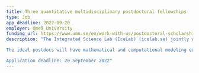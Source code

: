 ```yaml
---
title: Three quantitative multidisciplinary postdoctoral fellowships
type: Job
app_deadline: 2022-09-20
employer: Umeå University
funding_url: https://www.umu.se/en/work-with-us/postdoctoral-scholarships/7-1336-22/
description: "The Integrated Science Lab (IceLab) (icelab.se) jointly with several departments at Umeå University and SLU offer three postdoctoral scholarships that will be affiliated with one of six possible multidisciplinary projects.

The ideal postdocs will have mathematical and computational modeling expertise and a deep interest in working with empirical researchers.

Application deadline: 20 September 2022"
---
```


